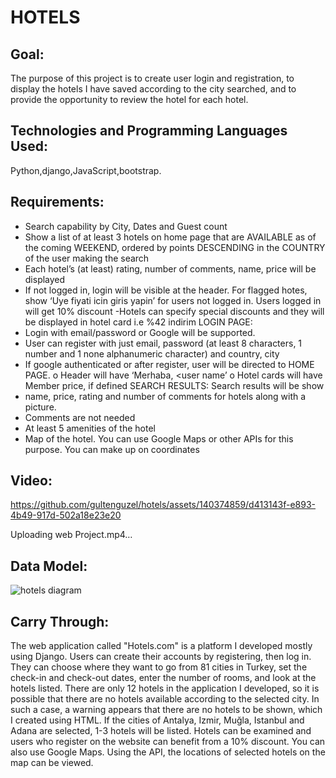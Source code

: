 # HOTELS

## Goal:
The purpose of this project is to create user login and registration, to display the hotels I have saved according 
to the city searched, and to provide the opportunity to review the hotel for each hotel.

## Technologies and Programming Languages Used:
Python,django,JavaScript,bootstrap.

## Requirements:
 - Search capability by City, Dates and Guest count
 - Show a list of at least 3 hotels on home page that are AVAILABLE as of the coming WEEKEND, ordered by points
   DESCENDING in the COUNTRY of the user making the search
 - Each hotel’s (at least) rating, number of comments, name, price will be displayed
 - If not logged in, login will be visible at the header. For flagged hotes, show ‘Uye fiyati icin giris yapin’ for users
   not logged in. Users logged in will get 10% discount
 -Hotels can specify special discounts and they will be displayed in hotel card i.e %42 indirim
LOGIN PAGE:
 - Login with email/password or Google will be supported. 
 - User can register with just email, password (at least 8 characters, 1 number and 1 none alphanumeric character) and
    country, city 
 - If google authenticated or after register, user will be directed to HOME PAGE.
   o Header will have ‘Merhaba, <user name’ 
   o Hotel cards will have Member price, if defined
SEARCH RESULTS:
 Search results will be show 
 - name, price, rating and number of comments for hotels along with a picture. 
 - Comments are not needed 
 - At least 5 amenities of the hotel
 - Map of the hotel. You can use Google Maps or other APIs for this purpose. You can make up on coordinates
   
## Video:
https://github.com/gultenguzel/hotels/assets/140374859/d413143f-e893-4b49-917d-502a18e23e20


 Uploading web Project.mp4…




## Data Model:
![hotels diagram](https://github.com/gultenguzel/hotels/assets/140374859/e390ae63-3a21-4b8e-8283-8256d7b5c75f)

## Carry Through:
The web application called "Hotels.com" is a platform I developed mostly using Django. Users can create their
accounts by registering, then log in. They can choose where they want to go from 81 cities in Turkey, set the 
check-in and check-out dates, enter the number of rooms, and look at the hotels listed. There are only 12 hotels in 
the application I developed, so it is possible that there are no hotels available according to the selected city.
In such a case, a warning appears that there are no hotels to be shown, which I created using HTML. If the cities of
Antalya, Izmir, Muğla, Istanbul and Adana are selected, 1-3 hotels will be listed. Hotels can be examined and users who 
register on the website can benefit from a 10% discount. You can also use Google Maps. Using the API, the locations of 
selected hotels on the map can be viewed.




